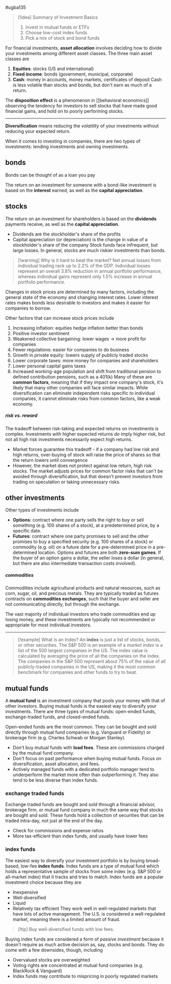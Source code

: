 #ugba135

>[!idea] Summary of Investment Basics
>1. Invest in mutual funds or ETFs
>2. Choose low-cost index funds
>3. Pick a mix of stock and bond funds

For financial investments, **asset allocation** involves deciding how to divide your investments among different asset classes. The three main asset classes are
1. **Equities**: stocks (US and international)
2. **Fixed income**: bonds (government, municipal, corporate)
3. **Cash**: money in accounts, money markets, certificates of deposit
Cash is less volatile than stocks and bonds, but don't earn as much of a return.

The **disposition effect** is a phenomenon in [[behavioral economics]] observing the tendency for investors to sell stocks that have made good financial gains, and hold on to poorly performing stocks.

---
**Diversification** means reducing the *volatility* of your investments without reducing your expected return.

When it comes to investing in companies, there are two types of investments: lending investments and owning investments. 
## bonds
Bonds can be thought of as a loan you pay

The return on an investment for someone with a bond-like investment is based on the **interest** earned, as well as the **capital appreciation**.

## stocks
The return on an investment for shareholders is based on the **dividends** payments receive, as well as the **capital appreciation**.
- Dividends are the stockholder's share of the profits
- Capital appreciation (or depreciation) is the change in value of a stockholder's share of the company
Stock funds face infrequent, but large losses. In general, stocks are much riskier investments than bonds.

>[!warning] Why is it hard to beat the market?
>Net annual losses from individual trading rack up to 2.2% of the GDP. Individual losses represent an overall 3.8% reduction in annual portfolio performance, whereas individual gains represent only 1.5% increase in annual portfolio performance.

Changes in stock prices are determined by many factors, including the general state of the economy and changing interest rates. Lower interest rates makes bonds less desirable to investors and makes it easier for companies to borrow.

Other factors that can increase stock prices include
1. Increasing inflation: equities hedge inflation better than bonds
2. Positive investor sentiment
3. Weakened collective bargaining: lower wages -> more profit for companies
4. Fewer regulations: easier for companies to do business
5. Growth in private equity: lowers supply of publicly traded stocks
6. Lower corporate taxes: more money for companies and shareholders
7. Lower personal capital gains taxes
8. Increased working-age population and shift from traditional pension to defined contribution pensions, such as a 401(k)
Many of these are **common factors**, meaning that if they impact one company's stock, it's likely that many other companies will face similar impacts. While diversification can eliminate independent risks specific to individual companies, it cannot eliminate risks from common factors, like a weak economy.

##### risk vs. reward
The tradeoff between risk-taking and expected returns on investments is complex. Investments with higher expected returns *do* imply higher risk, but not all high risk investments necessarily expect high returns. 
- Market forces guarantee this tradeoff - if a company had low risk and high returns, over-buying of stock will raise the price of shares so that the return lowers until convergence
- However, the market does not protect against low return, high risk stocks. The market adjusts prices for common factor risks that can't be avoided through diversification, but that doesn't prevent investors from trading on speculation or taking unnecessary risks.

## other investments
Other types of investments include
- **Options**: contract where one party sells the right to buy or sell something (e.g. 100 shares of a stock), at a predetermined price, by a specific date.
- **Futures**: contract where one party promises to sell and the other promises to buy a specified security (e.g. 100 shares of a stock) or commodity (e.g. oil) on a future date for a pre-determined price in a pre-determined location.
Options and futures are both **zero-sum games**. If the buyer of an option gains a dollar, the seller loses a dollar (in general, but there are also intermediate transaction costs involved).
##### commodities
Commodities include agricultural products and natural resources, such as corn, sugar, oil, and precious metals. They are typically traded as futures contracts on **commodities exchanges**, such that the buyer and seller are not communicating directly, but through the exchange. 

The vast majority of individual investors who trade commodities end up losing money, and these investments are typically not recommended or appropriate for most individual investors.

---

>[!example] What is an Index?
>An **index** is just a list of stocks, bonds, or other securities. The S&P 500 is an example of a *market index* is a list of the 500 largest companies in the US. The index value is calculated by averaging the price of all the companies on the index. The companies in the S&P 500 represent about 75% of the value of all publicly-traded companies in the US, making it the most common benchmark for companies and other funds to try to beat.
## mutual funds
A **mutual fund** is an investment company that pools your money with that of other investors. Buying mutual funds is the easiest way to diversify your investments. There are three types of mutual funds: open-ended funds, exchange-traded funds, and closed-ended funds.

Open-ended funds are the most common. They can be bought and sold directly through mutual fund companies (e.g. Vanguard or Fidelity) or brokerage firm (e.g. Charles Schwab or Morgan Stanley).
- Don't buy mutual funds with **load fees**. These are commissions charged by the mutual fund company.
- Don't focus on past performance when buying mutual funds. Focus on diversification, asset allocation, and fees.
- Actively managed funds with a dedicated portfolio manager tend to underperform the market more often than outperforming it. They also tend to be less diverse than index funds.

### exchange traded funds
Exchange traded funds are bought and sold through a financial advisor, brokerage firm, or mutual fund company in much the same way that stocks are bought and sold. These funds hold a collection of securities that can be traded intra-day, not just at the end of the day.
- Check for commissions and expense ratios
- More tax-efficient than index funds, and usually have lower fees

### index funds
The easiest way to diversify your investment portfolio is by buying broad-based, low-fee **index funds**. Index funds are a type of mutual fund which holds a representative sample of stocks from some index (e.g. S&P 500 or all-market index) that it tracks and tries to match. Index funds are a popular investment choice because they are
- Inexpensive
- Well-diversified
- Liquid
- Relatively tax efficient
They work well in well-regulated markets that have lots of active management. The U.S. is considered a well-regulated market, meaning there is a limited amount of fraud.

>[!tip] Buy well-diversified funds with low fees.

Buying index funds are considered a form of *passive investment* because it doesn't require as much active decision as, say, stocks and bonds. They do come with a few downsides, though, including
- Overvalued stocks are overweighted
- Voting rights are concentrated at mutual fund companies (e.g. BlackRock & Vanguard)
- Index funds may contribute to mispricing in poorly regulated markets